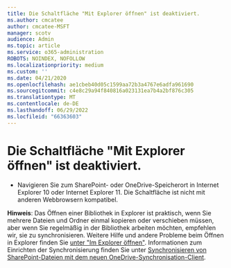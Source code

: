 ```yaml
---
title: Die Schaltfläche "Mit Explorer öffnen" ist deaktiviert.
ms.author: cmcatee
author: cmcatee-MSFT
manager: scotv
audience: Admin
ms.topic: article
ms.service: o365-administration
ROBOTS: NOINDEX, NOFOLLOW
ms.localizationpriority: medium
ms.custom: ''
ms.date: 04/21/2020
ms.openlocfilehash: ae1cbeb40d05c1599aa72b3a4767e6adfa961690
ms.sourcegitcommit: c4e8c29a94f840816a023131ea7b4a2bf876c305
ms.translationtype: MT
ms.contentlocale: de-DE
ms.lasthandoff: 06/29/2022
ms.locfileid: "66363603"
---
```

# <a name="the-open-with-explorer-button-is-disabled"></a>Die Schaltfläche "Mit Explorer öffnen" ist deaktiviert.

- Navigieren Sie zum SharePoint- oder OneDrive-Speicherort in Internet Explorer 10 oder Internet Explorer 11. Die Schaltfläche ist nicht mit anderen Webbrowsern kompatibel.
    
**Hinweis**: Das Öffnen einer Bibliothek in Explorer ist praktisch, wenn Sie mehrere Dateien und Ordner einmal kopieren oder verschieben müssen, aber wenn Sie regelmäßig in der Bibliothek arbeiten möchten, empfehlen wir, sie zu synchronisieren. Weitere Hilfe und andere Probleme beim Öffnen in Explorer finden Sie [unter "Im Explorer öffnen"](https://go.microsoft.com/fwlink/?linkid=871665). Informationen zum Einrichten der Synchronisierung finden Sie unter [Synchronisieren von SharePoint-Dateien mit dem neuen OneDrive-Synchronisation-Client](https://go.microsoft.com/fwlink/?linkid=871666). 
  

